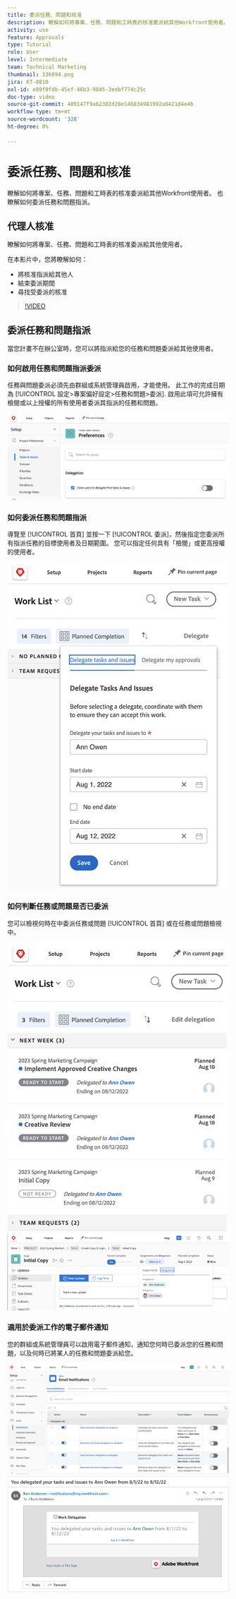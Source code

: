 ```yaml
---
title: 委派任務、問題和核准
description: 瞭解如何將專案、任務、問題和工時表的核准委派給其他Workfront使用者。 也瞭解如何委派任務和問題指派。
activity: use
feature: Approvals
type: Tutorial
role: User
level: Intermediate
team: Technical Marketing
thumbnail: 336094.png
jira: KT-8810
exl-id: e89f0fdb-45ef-46b3-9845-3eebf774c25c
doc-type: video
source-git-commit: 409147f9a62302d28e14b834981992a0421d4e4b
workflow-type: tm+mt
source-wordcount: '328'
ht-degree: 0%

---
```


# 委派任務、問題和核准

瞭解如何將專案、任務、問題和工時表的核准委派給其他Workfront使用者。 也瞭解如何委派任務和問題指派。

## 代理人核准

瞭解如何將專案、任務、問題和工時表的核准委派給其他使用者。

在本影片中，您將瞭解如何：

* 將核准指派給其他人
* 結束委派期間
* 尋找受委派的核准

>[!VIDEO](https://video.tv.adobe.com/v/336094/?quality=12&learn=on)

<!---
learn more URLS
Delegate approval request
--->

## 委派任務和問題指派

當您計畫不在辦公室時，您可以將指派給您的任務和問題委派給其他使用者。

### 如何啟用任務和問題指派委派

任務與問題委派必須先由群組或系統管理員啟用，才能使用。 此工作的完成日期為 [!UICONTROL 設定>專案偏好設定>任務和問題>委派]. 啟用此項可允許擁有檢閱或以上授權的所有使用者委派其指派的任務和問題。

![熒幕擷圖顯示 [!UICONTROL 設定] 委派的偏好設定](assets/delegation-1.png)

### 如何委派任務和問題指派

導覽至 [!UICONTROL 首頁] 並按一下 [!UICONTROL 委派]，然後指定您委派所有指派任務的目標使用者及日期範圍。 您可以指定任何具有「檢閱」或更高授權的使用者。

![顯示委派索引標籤的熒幕擷圖 [!UICONTROL 首頁]](assets/delegation-2.png)

### 如何判斷任務或問題是否已委派

您可以檢視何時在中委派任務或問題 [!UICONTROL 首頁] 或在任務或問題檢視中。

![顯示委派任務指派的熒幕擷圖 [!UICONTROL 首頁]](assets/delegation-4.png)
![在任務檢視中顯示委派任務指派的熒幕擷圖](assets/delegation-3.png)

### 適用於委派工作的電子郵件通知

您的群組或系統管理員可以啟用電子郵件通知，通知您何時已委派您的任務和問題，以及何時已將某人的任務和問題委派給您。

![熒幕擷圖顯示 [!UICONTROL 設定] 用於委派的電子郵件通知選項](assets/delegation-5.png)
![顯示工作委派電子郵件的熒幕擷圖](assets/delegation-6.png)
